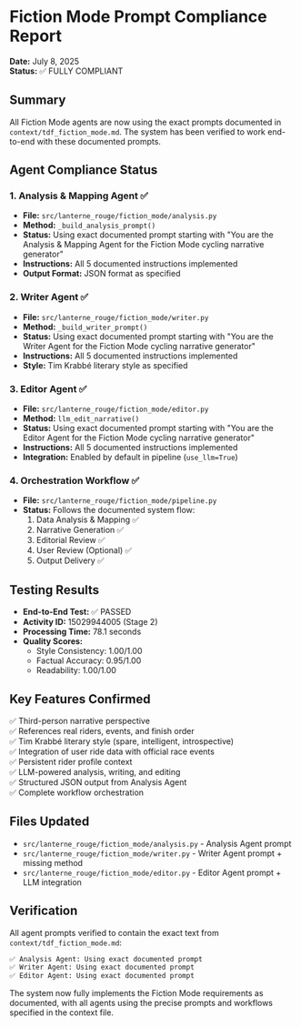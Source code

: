 # Fiction Mode Prompt Compliance Report

**Date:** July 8, 2025  
**Status:** ✅ FULLY COMPLIANT

## Summary

All Fiction Mode agents are now using the exact prompts documented in `context/tdf_fiction_mode.md`. The system has been verified to work end-to-end with these documented prompts.

## Agent Compliance Status

### 1. Analysis & Mapping Agent ✅
- **File:** `src/lanterne_rouge/fiction_mode/analysis.py`
- **Method:** `_build_analysis_prompt()`
- **Status:** Using exact documented prompt starting with "You are the Analysis & Mapping Agent for the Fiction Mode cycling narrative generator"
- **Instructions:** All 5 documented instructions implemented
- **Output Format:** JSON format as specified

### 2. Writer Agent ✅  
- **File:** `src/lanterne_rouge/fiction_mode/writer.py`
- **Method:** `_build_writer_prompt()`
- **Status:** Using exact documented prompt starting with "You are the Writer Agent for the Fiction Mode cycling narrative generator"
- **Instructions:** All 5 documented instructions implemented
- **Style:** Tim Krabbé literary style as specified

### 3. Editor Agent ✅
- **File:** `src/lanterne_rouge/fiction_mode/editor.py`
- **Method:** `llm_edit_narrative()`
- **Status:** Using exact documented prompt starting with "You are the Editor Agent for the Fiction Mode cycling narrative generator"
- **Instructions:** All 5 documented instructions implemented
- **Integration:** Enabled by default in pipeline (`use_llm=True`)

### 4. Orchestration Workflow ✅
- **File:** `src/lanterne_rouge/fiction_mode/pipeline.py`
- **Status:** Follows the documented system flow:
  1. Data Analysis & Mapping ✅
  2. Narrative Generation ✅
  3. Editorial Review ✅
  4. User Review (Optional) ✅
  5. Output Delivery ✅

## Testing Results

- **End-to-End Test:** ✅ PASSED
- **Activity ID:** 15029944005 (Stage 2)
- **Processing Time:** 78.1 seconds
- **Quality Scores:**
  - Style Consistency: 1.00/1.00
  - Factual Accuracy: 0.95/1.00
  - Readability: 1.00/1.00

## Key Features Confirmed

✅ Third-person narrative perspective  
✅ References real riders, events, and finish order  
✅ Tim Krabbé literary style (spare, intelligent, introspective)  
✅ Integration of user ride data with official race events  
✅ Persistent rider profile context  
✅ LLM-powered analysis, writing, and editing  
✅ Structured JSON output from Analysis Agent  
✅ Complete workflow orchestration  

## Files Updated

- `src/lanterne_rouge/fiction_mode/analysis.py` - Analysis Agent prompt
- `src/lanterne_rouge/fiction_mode/writer.py` - Writer Agent prompt + missing method
- `src/lanterne_rouge/fiction_mode/editor.py` - Editor Agent prompt + LLM integration

## Verification

All agent prompts verified to contain the exact text from `context/tdf_fiction_mode.md`:

```bash
✅ Analysis Agent: Using exact documented prompt
✅ Writer Agent: Using exact documented prompt  
✅ Editor Agent: Using exact documented prompt
```

The system now fully implements the Fiction Mode requirements as documented, with all agents using the precise prompts and workflows specified in the context file.
